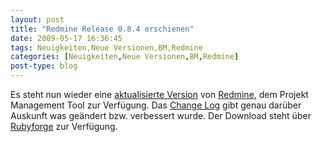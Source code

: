 ```yaml
---
layout: post
title: "Redmine Release 0.8.4 erschienen"
date: 2009-05-17 16:36:45
tags: Neuigkeiten,Neue Versionen,BM,Redmine
categories: [Neuigkeiten,Neue Versionen,BM,Redmine]
post-type: blog
---
```

Es steht nun wieder eine <a href="http://www.redmine.org/news/26">aktualisierte Version</a> von <a href="http://www.redmine.org">Redmine</a>, dem Projekt Management Tool zur Verfügung. Das <a href="http://www.redmine.org/versions/show/10">Change Log</a> gibt genau darüber Auskunft was geändert bzw. verbessert wurde.  Der Download steht über <a href="http://rubyforge.org/frs/?group_id=1850">Rubyforge</a> zur Verfügung.
